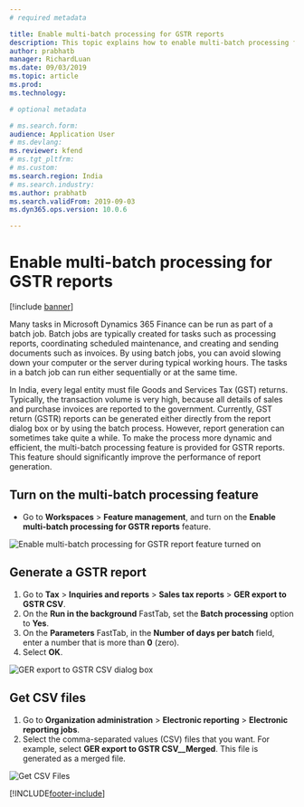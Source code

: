 ```yaml
---
# required metadata

title: Enable multi-batch processing for GSTR reports
description: This topic explains how to enable multi-batch processing for Goods and Services Tax return (GSTR) reports.
author: prabhatb
manager: RichardLuan
ms.date: 09/03/2019
ms.topic: article
ms.prod: 
ms.technology: 

# optional metadata

# ms.search.form: 
audience: Application User
# ms.devlang: 
ms.reviewer: kfend
# ms.tgt_pltfrm: 
# ms.custom: 
ms.search.region: India
# ms.search.industry: 
ms.author: prabhatb
ms.search.validFrom: 2019-09-03
ms.dyn365.ops.version: 10.0.6

---
```


# Enable multi-batch processing for GSTR reports

[!include [banner](../includes/banner.md)]

Many tasks in Microsoft Dynamics 365 Finance can be run as part of a batch job. Batch jobs are typically created for tasks such as processing reports, coordinating scheduled maintenance, and creating and sending documents such as invoices. By using batch jobs, you can avoid slowing down your computer or the server during typical working hours. The tasks in a batch job can run either sequentially or at the same time.

In India, every legal entity must file Goods and Services Tax (GST) returns. Typically, the transaction volume is very high, because all details of sales and purchase invoices are reported to the government. Currently, GST return (GSTR) reports can be generated either directly from the report dialog box or by using the batch process. However, report generation can sometimes take quite a while. To make the process more dynamic and efficient, the multi-batch processing feature is provided for GSTR reports. This feature should significantly improve the performance of report generation.

## Turn on the multi-batch processing feature

- Go to **Workspaces** \> **Feature management**, and turn on the **Enable multi-batch processing for GSTR reports** feature.

![Enable multi-batch processing for GSTR report feature turned on](media/Multi-batchprocessing-001.png)

## Generate a GSTR report

1. Go to **Tax** \> **Inquiries and reports** \> **Sales tax reports** \> **GER export to GSTR CSV**.
2. On the **Run in the background** FastTab, set the **Batch processing** option to **Yes**.
3. On the **Parameters** FastTab, in the **Number of days per batch** field, enter a number that is more than **0** (zero).
4. Select **OK**.

![GER export to GSTR CSV dialog box](media/Multi-batchprocessing-002.png)

## Get CSV files

1. Go to **Organization administration** \> **Electronic reporting** \> **Electronic reporting jobs**.
2. Select the comma-separated values (CSV) files that you want. For example, select **GER export to GSTR CSV\_\_Merged**. This file is generated as a merged file.

![Get CSV Files ](media/Multi-batchprocessing-003.png)


[!INCLUDE[footer-include](../../includes/footer-banner.md)]